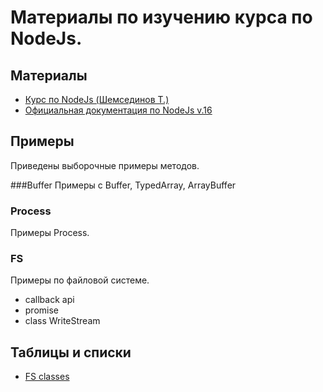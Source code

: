 # Материалы по изучению курса по NodeJs.

## Материалы
* [Курс по NodeJs (Шемсединов Т.)](https://github.com/HowProgrammingWorks/Index/blob/master/Courses/NodeJS.md)
* [Официальная документация по NodeJs v.16](https://nodejs.org/dist/latest-v16.x/docs/api/)

## Примеры
Приведены выборочные примеры методов.

###Buffer
Примеры с Buffer, TypedArray, ArrayBuffer

### Process
Примеры Process.

### FS

Примеры по файловой системе.
  * callback api
  * promise
  * class WriteStream

## Таблицы и списки

  * [FS classes](FS/classes.md)
